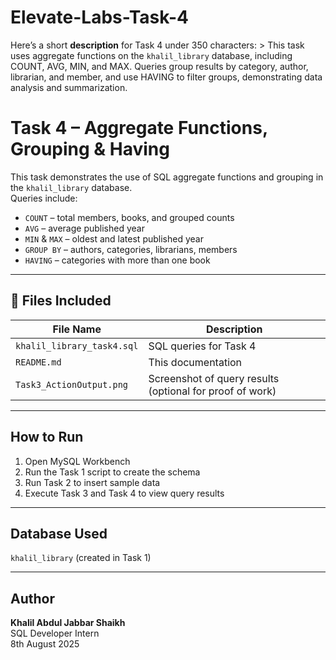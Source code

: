 # Elevate-Labs-Task-4
Here’s a short **description** for Task 4 under 350 characters:  > This task uses aggregate functions on the `khalil_library` database, including COUNT, AVG, MIN, and MAX. Queries group results by category, author, librarian, and member, and use HAVING to filter groups, demonstrating data analysis and summarization.

# Task 4 – Aggregate Functions, Grouping & Having

This task demonstrates the use of SQL aggregate functions and grouping in the `khalil_library` database.  
Queries include:
- `COUNT` – total members, books, and grouped counts
- `AVG` – average published year
- `MIN` & `MAX` – oldest and latest published year
- `GROUP BY` – authors, categories, librarians, members
- `HAVING` – categories with more than one book

---

## 📂 Files Included

| File Name             | Description                                               |
|----------------------|-----------------------------------------------------------|
| `khalil_library_task4.sql`          | SQL queries for Task 4                      |
| `README.md`          | This documentation                                        |
| `Task3_ActionOutput.png`   | Screenshot of query results (optional for proof of work)  |

---

## How to Run
1. Open MySQL Workbench
2. Run the Task 1 script to create the schema
3. Run Task 2 to insert sample data
4. Execute Task 3 and Task 4 to view query results

---

## Database Used
`khalil_library` (created in Task 1)

---

##  Author

**Khalil Abdul Jabbar Shaikh**  
SQL Developer Intern  
8th August 2025

